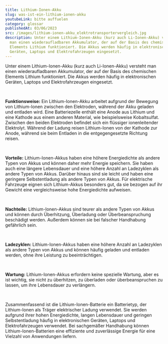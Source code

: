 ```yaml
---
title: Lithium-Ionen-Akku
slug: was-ist-ein-lithium-ionen-akku
youtubeLink: bitte auffuelen
category: glossar
publishedAt: 03/06/2023
src: /images/lithium-ionen-akku_elektrotransportervergleich.jpg
description: Unter einem Lithium-Ionen-Akku (kurz auch Li-Ionen-Akku) versteht
  man einen wiederaufladbaren Akkumulator, der auf der Basis des chemischen
  Elements Lithium funktioniert. Die Akkus werden häufig in elektronischen
  Geräten, Laptops und Elektrofahrzeugen eingesetzt.
---
```

Unter einem Lithium-Ionen-Akku (kurz auch Li-Ionen-Akku) versteht man einen wiederaufladbaren Akkumulator, der auf der Basis des chemischen Elements Lithium funktioniert. Die Akkus werden häufig in elektronischen Geräten, Laptops und Elektrofahrzeugen eingesetzt.  

<br />

**Funktionsweise:** Ein Lithium-Ionen-Akku arbeitet aufgrund der Bewegung von Lithium-Ionen zwischen den Elektroden, während der Akku geladen und entladen wird. Eine Batteriezelle enthält eine Anode aus Lithium und eine Kathode aus einem anderen Material, wie beispielsweise Kobaltsulfat. Zwischen den beiden Elektroden befindet sich ein flüssiger ionenleitender Elektrolyt. Während der Ladung reisen Lithium-Ionen von der Kathode zur Anode, während sie beim Entladen in die entgegengesetzte Richtung reisen. 

<br />

**Vorteile:** Lithium-Ionen-Akkus haben eine höhere Energiedichte als andere Typen von Akkus und können daher mehr Energie speichern. Sie haben auch eine längere Lebensdauer und eine höhere Anzahl an Ladezyklen als andere Typen von Akkus. Darüber hinaus sind sie leicht und haben eine geringere Selbstentladung als andere Typen von Akkus. Für elektrische Fahrzeuge eignen sich Lithium-Akkus besonders gut, da sie bezogen auf ihr Gewicht eine vergleichsweise hohe Energiedichte aufweisen.

<br />

**Nachteile:** Lithium-Ionen-Akkus sind teurer als andere Typen von Akkus und können durch Überhitzung, Überladung oder Überbeanspruchung beschädigt werden. Außerdem können sie bei falscher Handhabung gefährlich sein.

<br />

**Ladezyklen:** Lithium-Ionen-Akkus haben eine höhere Anzahl an Ladezyklen als andere Typen von Akkus und können häufig geladen und entladen werden, ohne ihre Leistung zu beeinträchtigen.

<br />

**Wartung:** Lithium-Ionen-Akkus erfordern keine spezielle Wartung, aber es ist wichtig, sie nicht zu überhitzen, zu überladen oder überbeanspruchen zu lassen, um ihre Lebensdauer zu verlängern.

<br />

Zusammenfassend ist die Lithium-Ionen-Batterie ein Batterietyp, der Lithium-Ionen als Träger elektrischer Ladung verwendet. Sie werden aufgrund ihrer hohen Energiedichte, langen Lebensdauer und geringen Selbstentladung häufig in elektronischen Geräten, Laptops und Elektrofahrzeugen verwendet. Bei sachgemäßer Handhabung können Lithium-Ionen-Batterien eine effiziente und zuverlässige Energie für eine Vielzahl von Anwendungen liefern.